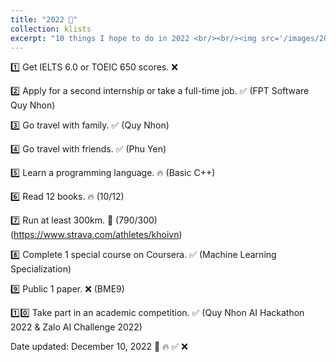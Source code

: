 ```yaml
---
title: "2022 🚀"
collection: klists
excerpt: "10 things I hope to do in 2022 <br/><br/><img src='/images/2022.jpg' width='70%'>"
---
```


1️⃣ Get IELTS 6.0 or TOEIC 650 scores. ❌ 

2️⃣ Apply for a second internship or take a full-time job. ✅ (FPT Software Quy Nhon)

3️⃣ Go travel with family. ✅ (Quy Nhon)

4️⃣ Go travel with friends. ✅ (Phu Yen)

5️⃣ Learn a programming language. 🔥 (Basic C++) 

6️⃣ Read 12 books. 🔥 (10/12) 

7️⃣ Run at least 300km. 🚀 (790/300)  (https://www.strava.com/athletes/khoivn)

8️⃣ Complete 1 special course on Coursera. ✅ (Machine Learning Specialization)

9️⃣ Public 1 paper. ❌ (BME9)

1️⃣0️⃣ Take part in an academic competition. ✅ (Quy Nhon AI Hackathon 2022 & Zalo AI Challenge 2022)

Date updated: December 10, 2022 🚀 🔥 ✅ ❌ 